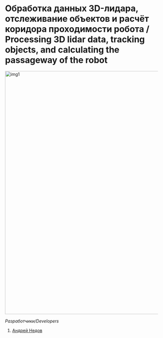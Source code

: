 # Обработка данных 3D-лидара, отслеживание объектов и расчёт коридора проходимости робота / Processing 3D lidar data, tracking objects, and calculating the passageway of the robot

<img src="/Release/img5.png" alt="img1" width="800"/>

*Разработчики/Developers*
1. [Андрей Недов](https://github.com/Andrey-Nedov-is-a-human)
